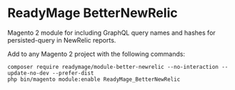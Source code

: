 # ReadyMage BetterNewRelic

Magento 2 module for including GraphQL query names and hashes for persisted-query in NewRelic reports.

Add to any Magento 2 project with the following commands:

  ```shell
  composer require readymage/module-better-newrelic --no-interaction --update-no-dev --prefer-dist
  php bin/magento module:enable ReadyMage_BetterNewRelic
  ```
